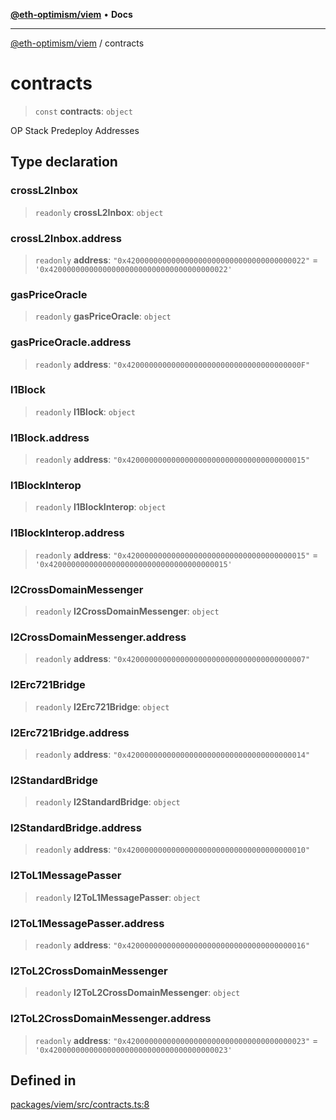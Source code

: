 [**@eth-optimism/viem**](../README.md) • **Docs**

***

[@eth-optimism/viem](../README.md) / contracts

# contracts

> `const` **contracts**: `object`

OP Stack Predeploy Addresses

## Type declaration

### crossL2Inbox

> `readonly` **crossL2Inbox**: `object`

### crossL2Inbox.address

> `readonly` **address**: `"0x4200000000000000000000000000000000000022"` = `'0x4200000000000000000000000000000000000022'`

### gasPriceOracle

> `readonly` **gasPriceOracle**: `object`

### gasPriceOracle.address

> `readonly` **address**: `"0x420000000000000000000000000000000000000F"`

### l1Block

> `readonly` **l1Block**: `object`

### l1Block.address

> `readonly` **address**: `"0x4200000000000000000000000000000000000015"`

### l1BlockInterop

> `readonly` **l1BlockInterop**: `object`

### l1BlockInterop.address

> `readonly` **address**: `"0x4200000000000000000000000000000000000015"` = `'0x4200000000000000000000000000000000000015'`

### l2CrossDomainMessenger

> `readonly` **l2CrossDomainMessenger**: `object`

### l2CrossDomainMessenger.address

> `readonly` **address**: `"0x4200000000000000000000000000000000000007"`

### l2Erc721Bridge

> `readonly` **l2Erc721Bridge**: `object`

### l2Erc721Bridge.address

> `readonly` **address**: `"0x4200000000000000000000000000000000000014"`

### l2StandardBridge

> `readonly` **l2StandardBridge**: `object`

### l2StandardBridge.address

> `readonly` **address**: `"0x4200000000000000000000000000000000000010"`

### l2ToL1MessagePasser

> `readonly` **l2ToL1MessagePasser**: `object`

### l2ToL1MessagePasser.address

> `readonly` **address**: `"0x4200000000000000000000000000000000000016"`

### l2ToL2CrossDomainMessenger

> `readonly` **l2ToL2CrossDomainMessenger**: `object`

### l2ToL2CrossDomainMessenger.address

> `readonly` **address**: `"0x4200000000000000000000000000000000000023"` = `'0x4200000000000000000000000000000000000023'`

## Defined in

[packages/viem/src/contracts.ts:8](https://github.com/ethereum-optimism/ecosystem/blob/37c6534910b25082298b9c156497899cc7f9678f/packages/viem/src/contracts.ts#L8)
